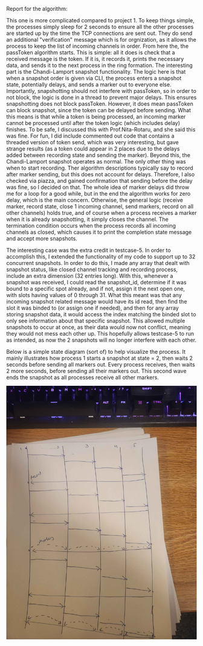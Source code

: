 Report for the algorithm:

This one is more complicated compared to project 1. To keep things simple, the processes simply sleep for 2 seconds to ensure all the other processes are started up
by the time the TCP connections are sent out. They do send an additional "verification" message which is for orgnization, as it allows the process to keep the list
of incoming channels in order. From here the, the passToken algorithm starts. This is simple: all it does is check that a received message is the token.
If it is, it records it, prints the necessary data, and sends it to the next process in the ring formation. The interesting part is the Chandi-Lamport snapshot
functionality. The logic here is that when a snapshot order is given via CLI, the process enters a snapshot state, potentially delays, and sends a marker out to
everyone else. Importantly, snapshotting should not interfere with passToken, so in order to not block, the logic is done in a thread to prevent major delays. This
ensures snapshotting does not block passToken. However, it does mean passToken can block snapshot, since the token can be delayed before sending. What this means is that
while a token is being processed, an incoming marker cannot be processed until after the token logic (which includes delay) finishes. To be safe, I discussed this with
Prof.Nita-Rotaru, and she said this was fine. For fun, I did include commented out code that contains a threaded version of token send, which was very interesting, but
gave strange results (as a token could appear in 2 places due to the delays added between recording state and sending the marker). Beyond this, the Chandi-Lamport snapshot
operates as normal. The only other thing was when to start recording. Ther algorithm descriptions typically say to record after marker sending, but
this does not account for delays. Therefore, I also checked via piazza, and gained confirmation that sending before the delay was fine, so I decided on that.
The whole idea of marker delays did throw me for a loop for a good while, but in the end the algorithm works for zero delay, which is the main concern. Otherwise,
the general logic (receive marker, record state, close 1 incoming channel, send markers, record on all other channels) holds true, and of course when a process
receives a marker when it is already snapshotting, it simply closes the channel. The termination condition occurs when the process records all incoming channels
as closed, which causes it to print the completion state message and accept more snapshots.

The interesting case was the extra credit in testcase-5. In order to accomplish this, I extended the functionality of my code to support up to 32 concurrent snapshots.
In order to do this, I made any array that dealt with snapshot status, like closed channel tracking and recording process, include an extra dimension (32 entries long).
With this, whenever a snapshot was received, I could read the snapshot_id, determine if it was bound to a specific spot already, and if not, assign it the next open one,
with slots having values of 0 through 31. What this meant was that any incoming snapshot related message would have its id read, then find the slot it was binded to
(or assign one if needed), and then for any array storing snapshot data, it would access the index matching the binded slot to only see information about that specific snapshot.
This allowed multiple snapshots to occur at once, as their data would now not conflict, meaning they would not mess each other up. This hopefully allows testcase-5 to run as intended,
as now the 2 snapshots will no longer interfere with each other.

Below is a simple state diagram (sort of) to help visualize the process. It mainly illustrates how process 1 starts a snapshot at state = 2, then waits 2 seconds before sending all markers out.
Every process receives, then waits 2 more seconds, before sending all their markers out. This second wave ends the snapshot as all processes receive all other markers.

<img title="State Diagram" src="state-diagram.jpg">